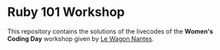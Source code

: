 # Ruby 101 Workshop

This repository contains the solutions of the livecodes of the **Women's Coding Day** workshop given by [Le Wagon Nantes](https://www.lewagon.com/nantes).
